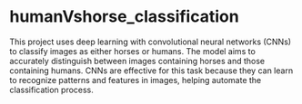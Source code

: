 # humanVshorse_classification
This project uses deep learning with convolutional neural networks (CNNs) to classify images as either horses or humans. The model aims to accurately distinguish between images containing horses and those containing humans. CNNs are effective for this task because they can learn to recognize patterns and features in images, helping automate the classification process. 
